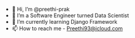 - 👋 Hi, I’m @preethi-prak
- 👀 I’m a Software Engineer turned Data Scientist
- 🌱 I’m currently learning Django Framework 
- 📫 How to reach me - Preethi93@icloud.com

<!---
preethi-prak/preethi-prak is a ✨ special ✨ repository because its `README.md` (this file) appears on your GitHub profile.
You can click the Preview link to take a look at your changes.
--->
